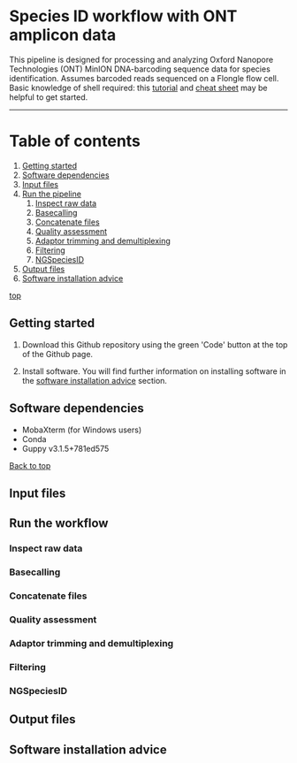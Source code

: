 # Species ID workflow with ONT amplicon data

This pipeline is designed for processing and analyzing Oxford Nanopore Technologies (ONT) 
MinION DNA-barcoding sequence data for species identification. 
Assumes barcoded reads sequenced on a Flongle flow cell. Basic knowledge of shell required:
 this [tutorial](https://linuxconfig.org/bash-scripting-tutorial-for-beginners) and [cheat sheet](https://bioinformaticsworkbook.org/Appendix/Unix/UnixCheatSheet.html#gsc.tab=0) may be helpful to get started.

-------------
# Table of contents
1. [Getting started](#start)
2. [Software dependencies](#Dependencies)
3. [Input files](#inputs)
4. [Run the pipeline](#runpipe)
    1. [Inspect raw data](#raw)
    2. [Basecalling](#base)
    3. [Concatenate files](#cat)
    4. [Quality assessment](#qc)
    5. [Adaptor trimming and demultiplexing](#demult)
    6. [Filtering](#filt)
    7. [NGSpeciesID](#ngspeciesid)
5. [Output files](#outputs)
6. [Software installation advice](#installadvice)

[top](#top)

## Getting started <a name="start"></a>

1. Download this Github repository using the green 'Code' button at the top of the Github page. 

2. Install software. You will find further information on installing software in the [software installation advice](#installadvice) section.

## Software dependencies <a name="Dependencies"></a>
- MobaXterm (for Windows users)
- Conda
- Guppy v3.1.5+781ed575


<a href="#top">Back to top</a>

## Input files <a name="inputs"></a>

## Run the workflow <a name="runpipe"></a>

### Inspect raw data <a name="raw"></a>

### Basecalling <a name="base"></a>

### Concatenate files <a name="cat"></a>

### Quality assessment <a name="qc"></a>

### Adaptor trimming and demultiplexing <a name="demult"></a>

### Filtering <a name="filt"></a>

### NGSpeciesID <a name="ngspeciesid"></a>

## Output files <a name="outputs"></a>

## Software installation advice <a name="installadvice"></a>





